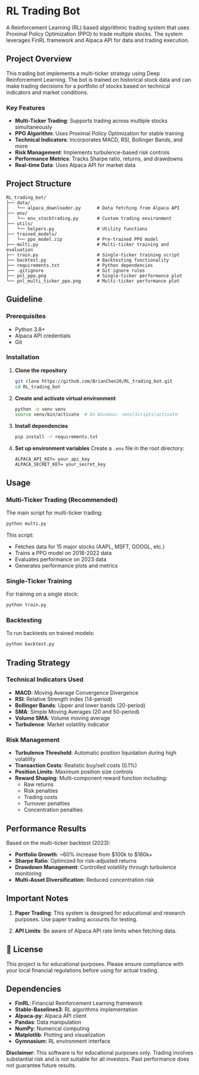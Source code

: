 # RL Trading Bot

A Reinforcement Learning (RL) based algorithmic trading system that uses Proximal Policy Optimization (PPO) to trade multiple stocks. The system leverages FinRL framework and Alpaca API for data and trading execution.

## Project Overview

This trading bot implements a multi-ticker strategy using Deep Reinforcement Learning. The bot is trained on historical stock data and can make trading decisions for a portfolio of stocks based on technical indicators and market conditions.

### Key Features

- **Multi-Ticker Trading**: Supports trading across multiple stocks simultaneously
- **PPO Algorithm**: Uses Proximal Policy Optimization for stable training
- **Technical Indicators**: Incorporates MACD, RSI, Bollinger Bands, and more
- **Risk Management**: Implements turbulence-based risk controls
- **Performance Metrics**: Tracks Sharpe ratio, returns, and drawdowns
- **Real-time Data**: Uses Alpaca API for market data

## Project Structure

```
RL_trading_bot/
├── data/
│   └── alpaca_downloader.py      # Data fetching from Alpaca API
├── env/
│   └── env_stocktrading.py       # Custom trading environment
├── utils/
│   └── helpers.py                # Utility functions
├── trained_models/
│   └── ppo_model.zip             # Pre-trained PPO model
├── multi.py                      # Multi-ticker training and evaluation
├── train.py                      # Single-ticker training script
├── backtest.py                   # Backtesting functionality
├── requirements.txt              # Python dependencies
├── .gitignore                    # Git ignore rules
├── pnl_ppo.png                   # Single-ticker performance plot
└── pnl_multi_ticker_ppo.png      # Multi-ticker performance plot
```

## Guideline 

### Prerequisites

- Python 3.8+
- Alpaca API credentials
- Git

### Installation

1. **Clone the repository**
   ```bash
   git clone https://github.com/BrianChen26/RL_trading_bot.git
   cd RL_trading_bot
   ```

2. **Create and activate virtual environment**
   ```bash
   python -m venv venv
   source venv/bin/activate  # On Windows: venv\Scripts\activate
   ```

3. **Install dependencies**
   ```bash
   pip install -r requirements.txt
   ```

4. **Set up environment variables**
   Create a `.env` file in the root directory:
   ```env
   ALPACA_API_KEY= your_api_key
   ALPACA_SECRET_KEY= your_secret_key
   ```

## Usage

### Multi-Ticker Trading (Recommended)

The main script for multi-ticker trading:

```bash
python multi.py
```

This script:
- Fetches data for 15 major stocks (AAPL, MSFT, GOOGL, etc.)
- Trains a PPO model on 2018-2022 data
- Evaluates performance on 2023 data
- Generates performance plots and metrics

### Single-Ticker Training

For training on a single stock:

```bash
python train.py
```

### Backtesting

To run backtests on trained models:

```bash
python backtest.py
```

## Trading Strategy

### Technical Indicators Used

- **MACD**: Moving Average Convergence Divergence
- **RSI**: Relative Strength Index (14-period)
- **Bollinger Bands**: Upper and lower bands (20-period)
- **SMA**: Simple Moving Averages (20 and 50-period)
- **Volume SMA**: Volume moving average
- **Turbulence**: Market volatility indicator

### Risk Management

- **Turbulence Threshold**: Automatic position liquidation during high volatility
- **Transaction Costs**: Realistic buy/sell costs (0.1%)
- **Position Limits**: Maximum position size controls
- **Reward Shaping**: Multi-component reward function including:
  - Raw returns
  - Risk penalties
  - Trading costs
  - Turnover penalties
  - Concentration penalties

## Performance Results

Based on the multi-ticker backtest (2023):

- **Portfolio Growth**: ~60% increase from $100k to $160k+
- **Sharpe Ratio**: Optimized for risk-adjusted returns
- **Drawdown Management**: Controlled volatility through turbulence monitoring
- **Multi-Asset Diversification**: Reduced concentration risk



## Important Notes

1. **Paper Trading**: This system is designed for educational and research purposes. Use paper trading accounts for testing.

2. **API Limits**: Be aware of Alpaca API rate limits when fetching data.


## 📄 License

This project is for educational purposes. Please ensure compliance with your local financial regulations before using for actual trading.

## Dependencies

- **FinRL**: Financial Reinforcement Learning framework
- **Stable-Baselines3**: RL algorithms implementation
- **Alpaca-py**: Alpaca API client
- **Pandas**: Data manipulation
- **NumPy**: Numerical computing
- **Matplotlib**: Plotting and visualization
- **Gymnasium**: RL environment interface


**Disclaimer**: This software is for educational purposes only. Trading involves substantial risk and is not suitable for all investors. Past performance does not guarantee future results.

